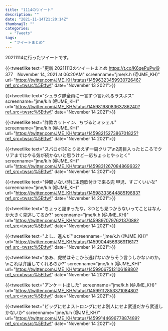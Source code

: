 ```yaml
---
title: "1114のツイート"
description: ""
date: "2021-11-14T21:20:14Z"
thumbnail: ""
categories:
  - "Tweets"
tags:
  - "ツイートまとめ"
---
```

20211114に行ったツイートです。
<!--more-->
{{<tweetlike text=\"更新 20211113のツイートまとめ https://t.co/K6qePuPwl9 377　November 14, 2021 at 06:20AM\" screenname=\"jme/k.h (@JME_KH)\" url=\"https://twitter.com/JME_KH/status/1459632345993072646?ref_src=twsrc%5Etfw\" date=\"November 13 2021\">}}

{{<tweetlike text=\"シュラク隊全員に一言ずつ言われるラスボス\" screenname=\"jme/k.h (@JME_KH)\" url=\"https://twitter.com/JME_KH/status/1459819808363786240?ref_src=twsrc%5Etfw\" date=\"November 14 2021\">}}

{{<tweetlike text=\"詐欺カットイン、ちづるとミシェル\" screenname=\"jme/k.h (@JME_KH)\" url=\"https://twitter.com/JME_KH/status/1459821527386701825?ref_src=twsrc%5Etfw\" date=\"November 14 2021\">}}

{{<tweetlike text=\"スパロボ30とりあえず一周クリア\n2周目入ったところでクリアまではやる気が続かないと思うけど一応ちょっとやっとく\" screenname=\"jme/k.h (@JME_KH)\" url=\"https://twitter.com/JME_KH/status/1459831267084869632?ref_src=twsrc%5Etfw\" date=\"November 14 2021\">}}

{{<tweetlike text=\"仲間いない時に主題歌付きで来る兜 甲児、すごくいいな\" screenname=\"jme/k.h (@JME_KH)\" url=\"https://twitter.com/JME_KH/status/1459833364488519683?ref_src=twsrc%5Etfw\" date=\"November 14 2021\">}}

{{<tweetlike text=\"ちょっと詰まったな。3つとも見つからないってことはなんか大きく見逃してるか?\" screenname=\"jme/k.h (@JME_KH)\" url=\"https://twitter.com/JME_KH/status/1459897079762137088?ref_src=twsrc%5Etfw\" date=\"November 14 2021\">}}

{{<tweetlike text=\"よし、進んだ\" screenname=\"jme/k.h (@JME_KH)\" url=\"https://twitter.com/JME_KH/status/1459904456636911617?ref_src=twsrc%5Etfw\" date=\"November 14 2021\">}}

{{<tweetlike text=\"ああ、虎杖はそこから逃げないからそう言うしかないのか。\nこれは弁護してくれるのか?\" screenname=\"jme/k.h (@JME_KH)\" url=\"https://twitter.com/JME_KH/status/1459906751210618880?ref_src=twsrc%5Etfw\" date=\"November 14 2021\">}}

{{<tweetlike text=\"アンケート出した\" screenname=\"jme/k.h (@JME_KH)\" url=\"https://twitter.com/JME_KH/status/1459911285337108480?ref_src=twsrc%5Etfw\" date=\"November 14 2021\">}}

{{<tweetlike text=\"ビッグにせよストロングにせよ別人にせよ武道だから武道しかないか\" screenname=\"jme/k.h (@JME_KH)\" url=\"https://twitter.com/JME_KH/status/1459914469677887489?ref_src=twsrc%5Etfw\" date=\"November 14 2021\">}}

